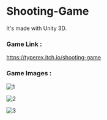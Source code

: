 # Shooting-Game

It's made with Unity 3D.

### Game Link : 
https://typerex.itch.io/shooting-game

### Game Images :

![1](https://github.com/MertCanSaribiyik/Shooting-Game/assets/103216730/a3c96f03-e38b-43f7-b421-1c3e22672d19)

![2](https://github.com/MertCanSaribiyik/Shooting-Game/assets/103216730/068b8b97-20e7-4271-9ae4-d75792543adc)

![3](https://github.com/MertCanSaribiyik/Shooting-Game/assets/103216730/38aaba62-3967-4d89-acc2-0825ff3ecb3f)
